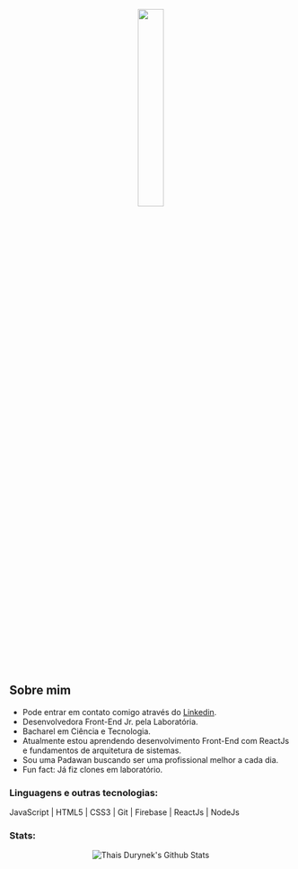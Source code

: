 <p align="center">
  <img src="https://media.giphy.com/media/bcbPzkSCytDH2/giphy.gif" width="30%">
</p>

## Sobre mim
- Pode entrar em contato comigo através do [Linkedin](https://www.linkedin.com/in/thaisdurynek/).
- Desenvolvedora Front-End Jr. pela Laboratória.
- Bacharel em Ciência e Tecnologia.
- Atualmente estou aprendendo desenvolvimento Front-End com ReactJs e fundamentos de arquitetura de sistemas.
- Sou uma Padawan buscando ser uma profissional melhor a cada dia.
- Fun fact: Já fiz clones em laboratório.

### Linguagens e outras tecnologias:
JavaScript | HTML5 | CSS3 | Git | Firebase | ReactJs | NodeJs

### Stats:
<p align="center">
  <img align="center" src="https://github-readme-stats.vercel.app/api?username=thaisdurynek&show_icons=true&theme=radical" alt="Thais Durynek's Github Stats">
</p>  
